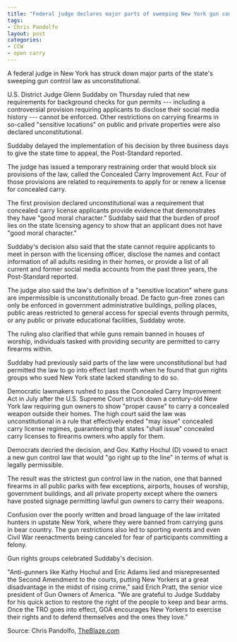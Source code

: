 ```yaml
---
title: "Federal judge declares major parts of sweeping New York gun control law unconstitutional"
tags:
- Chris Pandolfo
layout: post
categories:
- CCW
- open carry
---
```


A federal judge in New York has struck down major parts of the state's sweeping gun control law as unconstitutional.

U.S. District Judge Glenn Suddaby on Thursday ruled that new requirements for background checks for gun permits --- including a controversial provision requiring applicants to disclose their social media history --- cannot be enforced. Other restrictions on carrying firearms in so-called "sensitive locations" on public and private properties were also declared unconstitutional.

Suddaby delayed the implementation of his decision by three business days to give the state time to appeal, the Post-Standard reported.

The judge has issued a temporary restraining order that would block six provisions of the law, called the Concealed Carry Improvement Act. Four of those provisions are related to requirements to apply for or renew a license for concealed carry.

The first provision declared unconstitutional was a requirement that concealed carry license applicants provide evidence that demonstrates they have "good moral character." Suddaby said that the burden of proof lies on the state licensing agency to show that an applicant does not have "good moral character."

Suddaby's decision also said that the state cannot require applicants to meet in person with the licensing officer, disclose the names and contact information of all adults residing in their homes, or provide a list of all current and former social media accounts from the past three years, the Post-Standard reported.

The judge also said the law's definition of a "sensitive location" where guns are impermissible is unconstitutionally broad. De facto gun-free zones can only be enforced in government administrative buildings, polling places, public areas restricted to general access for special events through permits, or any public or private educational facilities, Suddaby wrote.

The ruling also clarified that while guns remain banned in houses of worship, individuals tasked with providing security are permitted to carry firearms within.

Suddaby had previously said parts of the law were unconstitutional but had permitted the law to go into effect last month when he found that gun rights groups who sued New York state lacked standing to do so.

Democratic lawmakers rushed to pass the Concealed Carry Improvement Act in July after the U.S. Supreme Court struck down a century-old New York law requiring gun owners to show "proper cause" to carry a concealed weapon outside their homes. The high court said the law was unconstitutional in a rule that effectively ended "may issue" concealed carry license regimes, guaranteeing that states "shall issue" concealed carry licenses to firearms owners who apply for them.

Democrats decried the decision, and Gov. Kathy Hochul (D) vowed to enact a new gun control law that would "go right up to the line" in terms of what is legally permissible.

The result was the strictest gun control law in the nation, one that banned firearms in all public parks with few exceptions, airports, houses of worship, government buildings, and all private property except where the owners have posted signage permitting lawful gun owners to carry their weapons.

Confusion over the poorly written and broad language of the law irritated hunters in upstate New York, where they were banned from carrying guns in bear country. The gun restrictions also led to sporting events and even Civil War reenactments being canceled for fear of participants committing a felony.

Gun rights groups celebrated Suddaby's decision.

"Anti-gunners like Kathy Hochul and Eric Adams lied and misrepresented the Second Amendment to the courts, putting New Yorkers at a great disadvantage in the midst of rising crime," said Erich Pratt, the senior vice president of Gun Owners of America. "We are grateful to Judge Suddaby for his quick action to restore the right of the people to keep and bear arms. Once the TRO goes into effect, GOA encourages New Yorkers to exercise their rights and to defend themselves and the ones they love."

Source: Chris Pandolfo, [TheBlaze.com](https://www.theblaze.com/news/federal-judge-strikes-down-ny-gun-law)
